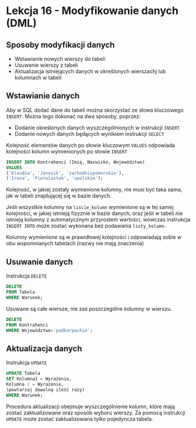 # Lekcja 16 - Modyfikowanie danych (DML)

## Sposoby modyfikacji danych

- Wstawianie nowych wierszy do tabeli
- Usuwanie wierszy z tabeli
- Aktualizacja istniejących danych w określonych wierszachj lub kolumnach w tabeli

## Wstawianie danych

Aby w SQL dodać dane do tabeli można skorzystać ze słowa kluczowego `INSERT`. Można tego dokonać na dwa sposoby, poprzez:

- Dodanie określonych danych wyszczególnionych w instrukcji `INSERT`
- Dodanie nowych danych będących wynikiem instrukcji `SELECT`

Kolejność elementów danych po słowie kluczowym `VALUES` odpowiada kolejności kolumn wymienionych po słowie `INSERT`

```SQL
INSERT INTO Kontrahenci (Imię, Nazwisko, Województwo)
VALUES
('Klaudia', 'Janosik', 'zachodniopomorskie'),
('Irena', 'Pierwiastek', 'opolskie');
```

Kolejność, w jakiej zostały wymienione kolumny, nie musi być taka sama, jak w tabeli znajdującej się w bazie danych.

Jeśli wszystkie kolumny na `liście_kolumn` wymienione są w tej samej kolejności, w jakiej istnieją fizyznie w bazie danych, oraz jeśli w tabeli nie istnieją kolumny z automatycznym przyrostem wartości, wówczas instrukcja `INSERT INTO` może zostać wykonana bez podawania `listy_kolumn`.

Kolumny wymienione są w prawidłowej kolejności i odpowiadają sobie w obu wspomnianych tabelach (nazwy nie mają znaczenia)

## Usuwanie danych

Instrukcja `DELETE`

```SQL
DELETE
FROM Tabela
WHERE Warunek;
```

Usuwane są całe wiersze, nie zaś poszczególne kolumny w wierszu.

```SQL
DELETE
FROM Kontrahenci
WHERE Województwo='podkarpackie';
```

## Aktualizacja danych

Instrukcja `UPDATE`

```SQL
UPDATE Tabela
SET Kolumna1 = Wyrażenie,
Kolumna 2 = Wyrażenie,
(powtarzaj dowolną ilość razy)
WHERE Warunek;
```

Procedura aktualizacji obejmuje wyszczególnienie kolumn, które mają zostać zaktualizowane oraz sposób wyboru wierszy. Za pomocą instrukcji `UPDATE` może zostać zaktualizowana tylko pojedyncza tabela.

